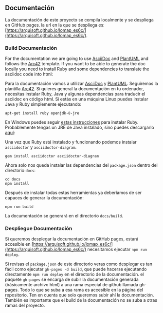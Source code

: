 ## Documentación
La documentación de este proyecto se compila localmente y se despliega en GitHub pages.
la url en la que se despliega es: [https://arquisoft.github.io/lomap_es6c/](https://arquisoft.github.io/lomap_es6c/).

### Build Documentación
For the documentation we are going to use [AsciiDoc](https://asciidoc.org/) and [PlantUML](https://plantuml.com) and follows the [Arc42](https://github.com/arc42/arc42-template) template. If you want to be able to generate the doc locally you need to install Ruby and some dependencies to translate the asciidoc code into html:

Para la documentación vamos a utilizar [AsciiDoc](https://asciidoc.org/) y [PlantUML](https://plantuml.com). Seguiremos la plantilla [Arc42](https://github.com/arc42/arc42-template). Si quieres general la documentación en tu ordenador, necesitas instalar Ruby, Java y algunas dependencias para traducir el asciidoc en código html. Si estás en una máquina Linux puedes instalar Java y Ruby simplemente ejecutando:

```shell
apt-get install ruby openjdk-8-jre
```

En Windows puedes seguir [estas instrucciones](https://www.ruby-lang.org/en/documentation/installation) para instalar Ruby. Probablemente tengas un JRE de Java instalado, sino puedes descargarlo [aquí](https://www.oracle.com/es/java/technologies/javase/javase8-archive-downloads.html): 

Una vez que Ruby está instalado y funcionando podemos instalar `asciidoctor` y `asciidoctor-diagram`.

```shell
gem install asciidoctor asciidoctor-diagram
```

Ahora solo nos queda instalar las dependencias del `package.json` dentro del directorio `docs`:

```shell
cd docs
npm install
```
Después de instalar todas estas herramientas ya deberíamos de ser capaces de generar la documentación:
```shell
npm run build
```
La documentación se generará en el directorio `docs/build`. 

### Despliegue Documentación
Si queremos desplegar la documentación en GitHub pages, estará accesible en [https://arquisoft.github.io/lomap_es6c/](https://arquisoft.github.io/lomap_es6c/) necesitamos ejecutar `npm run deploy`.

Si revisas el `package.json` de este directorio veras como desplegar es tan fácil como ejecutar `gh-pages -d build`, que puede hacerse ejecutando directamente `npm run deploy` en el directorio de la documentación. el paquete `gh-pages` se encarga de subir la documentación generada (básicamente archivo html) a una rama especial de github llamada gh-pages. Todo lo que se suba a esa rama es accesible en la página del repositorio. Ten en cuenta que solo queremos subir ahí la documentación. También es importante que el build de la documentación no se suba a otras ramas del proyecto.
